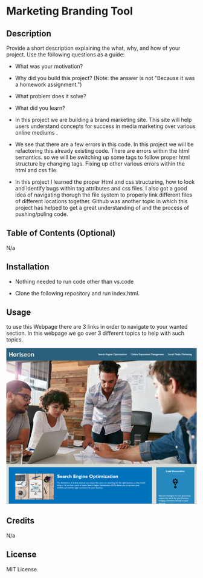 # Marketing Branding Tool 

## Description

Provide a short description explaining the what, why, and how of your project. Use the following questions as a guide:

- What was your motivation?
- Why did you build this project? (Note: the answer is not "Because it was a homework assignment.")
- What problem does it solve?
- What did you learn?

- In this project we are building a brand marketing site. This site will help users understand concepts for success in media marketing over various online mediums . 

- We see that there are a few errors in this code. In this project we will be refactoring this already existing code.
    There are errors within the html semantics. so we will be switching up some tags to follow proper html structure by changing tags. 
    Fixing up other various errors within the html and css file.

- In this project I learned the proper Html and css structuring, how to look and identify bugs within tag attributes and css files. I also got a good idea of navigating thorugh the file system to properly link different files of different locations together. Github was another topic in which this project has helped
to get a great understanding of and the process of pushing/puling code.


## Table of Contents (Optional)

N/a

## Installation

- Nothing needed to run code other than vs.code

- Clone the following repository and run index.html.

## Usage

to use this Webpage there are 3 links in order to navigate to your wanted section. In this webpage we go over 3 different topics to help with such topics.

![Website screenshot](/assets/images/Capture.png)

## Credits

N/a

## License

MIT License.
